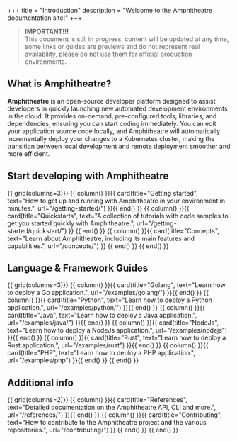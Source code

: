 +++
title = "Introduction"
description = "Welcome to the Amphitheatre documentation site!"
+++

> **IMPORTANT!!!**\
This document is still in progress, content will be updated at any time, some
links or guides are previews and do not represent real availability, please do
not use them for official production environments.

## What is Amphitheatre?

**Amphitheatre** is an open-source developer platform designed to assist developers in quickly launching new automated development environments in the cloud. It provides on-demand, pre-configured tools, libraries, and dependencies, ensuring you can start coding immediately. You can edit your application source code locally, and Amphitheatre will automatically incrementally deploy your changes to a Kubernetes cluster, making the transition between local development and remote deployment smoother and more efficient.

## Start developing with Amphitheatre

{{ grid(columns=3)}}
{{ column() }}{{ card(title="Getting started", text="How to get up and running with Amphitheatre in your environment in minutes.", url="/getting-started/") }}{{ end() }}
{{ column() }}{{ card(title="Quickstarts", text="A collection of tutorials with code samples to get you started quickly with Amphitheatre.", url="/getting-started/quickstart/") }} {{ end() }}
{{ column() }}{{ card(title="Concepts", text="Learn about Amphitheatre, including its main features and capabilities.", url="/concepts/") }} {{ end() }}
{{ end() }}

## Language & Framework Guides

{{ grid(columns=3)}}
{{ column() }}{{ card(title="Golang", text="Learn how to deploy a Go application.", url="/examples/golang/") }}{{ end() }}
{{ column() }}{{ card(title="Python", text="Learn how to deploy a Python application.", url="/examples/python/") }}{{ end() }}
{{ column() }}{{ card(title="Java", text="Learn how to deploy a Java application.", url="/examples/java/") }}{{ end() }}
{{ column() }}{{ card(title="NodeJs", text="Learn how to deploy a NodeJs application.", url="/examples/nodejs") }}{{ end() }}
{{ column() }}{{ card(title="Rust", text="Learn how to deploy a Rust application.", url="/examples/rust") }}{{ end() }}
{{ column() }}{{ card(title="PHP", text="Learn how to deploy a PHP application.", url="/examples/php") }}{{ end() }}
{{ end() }}

## Additional info

{{ grid(columns=2)}}
{{ column() }}{{ card(title="References", text="Detailed documentation on the Amphitheatre API, CLI and more.", url="/references/") }}{{ end() }}
{{ column() }}{{ card(title="Contributing", text="How to contribute to the Amphitheatre project and the various repositories.", url="/contributing/") }} {{ end() }}
{{ end() }}
